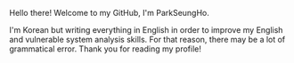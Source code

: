 Hello there! Welcome to my GitHub, I'm ParkSeungHo.

I'm Korean but writing everything in English 
in order to improve my English and vulnerable system analysis skills. 
For that reason, there may be a lot of grammatical error. Thank you for reading my profile!